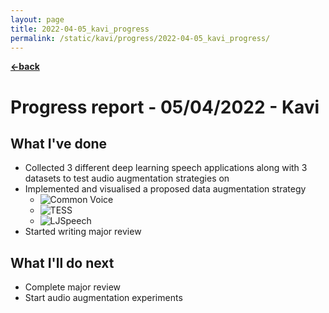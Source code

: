 ```yaml
---
layout: page
title: 2022-04-05_kavi_progress
permalink: /static/kavi/progress/2022-04-05_kavi_progress/
---
```


[**<-back**](/static/kavi/progress)  

# Progress report - 05/04/2022 - Kavi

## What I've done

* Collected 3 different deep learning speech applications along with 3 datasets to test audio augmentation strategies on 
* Implemented and visualised a proposed data augmentation strategy
	* ![Common Voice](./cv.png)
	* ![TESS](./tess.png)
	* ![LJSpeech](./ljs.png)
* Started writing major review 


## What I'll do next

* Complete major review
* Start audio augmentation experiments